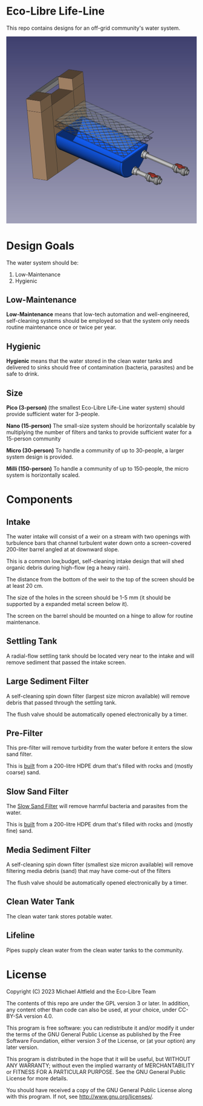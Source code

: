 # Eco-Libre Life-Line

This repo contains designs for an off-grid community's water system.


<img src="docs/images/life-line_2025.10.jpg?raw=true" alt="Screenshot of CAD file"></a>

# Design Goals

The water system should be:

1. Low-Maintenance
1. Hygienic

## Low-Maintenance

**Low-Maintenance** means that low-tech automation and well-engineered, self-cleaning systems should be employed so that the system only needs routine maintenance once or twice per year.

## Hygienic

**Hygienic** means that the water stored in the clean water tanks and delivered to sinks should free of contamination (bacteria, parasites) and be safe to drink.

## Size

**Pico (3-person)** (the smallest Eco-Libre Life-Line water system) should provide sufficient water for 3-people.

**Nano (15-person)** The small-size system should be horizontally scalable by multiplying the number of filters and tanks to provide sufficient water for a 15-person community

**Micro (30-person)** To handle a community of up to 30-people, a larger system design is provided.

**Milli (150-person)** To handle a community of up to 150-people, the micro system is horizontally scaled.

# Components

## Intake

The water intake will consist of a weir on a stream with two openings with turbulence bars that channel turbulent water down onto a screen-covered 200-liter barrel angled at at downward slope.

This is a common low,budget, self-cleaning intake design that will shed organic debris during high-flow (eg a heavy rain).

The distance from the bottom of the weir to the top of the screen should be at least 20 cm.

The size of the holes in the screen should be 1-5 mm (it should be supported by a expanded metal screen below it).

The screen on the barrel should be mounted on a hinge to allow for routine maintenance.

## Settling Tank

A radial-flow settling tank should be located very near to the intake and will remove sediment that passed the intake screen.

## Large Sediment Filter

A self-cleaning spin down filter (largest size micron available) will remove debris that passed through the settling tank.

The flush valve should be automatically opened electronically by a timer.

## Pre-Filter

This pre-filter will remove turbidity from the water before it enters the slow sand filter.

This is [built](https://web.archive.org/web/20070728135100/http://www.refugeecamp.org/learnmore/water/slow_sand_filter.htm) from a 200-litre HDPE drum that's filled with rocks and (mostly coarse) sand.

## Slow Sand Filter

The [Slow Sand Filter](https://en.wikipedia.org/wiki/Slow_sand_filter) will remove harmful bacteria and parasites from the water.

This is [built](https://web.archive.org/web/20070728135100/http://www.refugeecamp.org/learnmore/water/slow_sand_filter.htm) from a 200-litre HDPE drum that's filled with rocks and (mostly fine) sand.

## Media Sediment Filter

A self-cleaning spin down filter (smallest size micron available) will remove filtering media debris (sand) that may have come-out of the filters

The flush valve should be automatically opened electronically by a timer.

## Clean Water Tank

The clean water tank stores potable water.

## Lifeline

Pipes supply clean water from the clean water tanks to the community.

# License

Copyright (C) 2023 Michael Altfield and the Eco-Libre Team

The contents of this repo are under the GPL version 3 or later.
In addition, any content other than code can also be used, at your
choice, under CC-BY-SA version 4.0.

This program is free software: you can redistribute it and/or modify
it under the terms of the GNU General Public License as published by
the Free Software Foundation, either version 3 of the License, or
(at your option) any later version.

This program is distributed in the hope that it will be useful,
but WITHOUT ANY WARRANTY; without even the implied warranty of
MERCHANTABILITY or FITNESS FOR A PARTICULAR PURPOSE.  See the
GNU General Public License for more details.

You should have received a copy of the GNU General Public License
along with this program.  If not, see <http://www.gnu.org/licenses/>.
